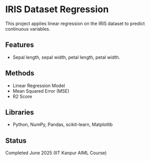 # IRIS Dataset Regression

This project applies linear regression on the IRIS dataset to predict continuous variables.

## Features
- Sepal length, sepal width, petal length, petal width.

## Methods
- Linear Regression Model
- Mean Squared Error (MSE)
- R2 Score

## Libraries
- Python, NumPy, Pandas, scikit-learn, Matplotlib

## Status
Completed June 2025 (IIT Kanpur AIML Course)

